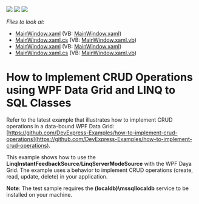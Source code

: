 <!-- default badges list -->
![](https://img.shields.io/endpoint?url=https://codecentral.devexpress.com/api/v1/VersionRange/128651102/21.2.3%2B)
[![](https://img.shields.io/badge/Open_in_DevExpress_Support_Center-FF7200?style=flat-square&logo=DevExpress&logoColor=white)](https://supportcenter.devexpress.com/ticket/details/E3864)
[![](https://img.shields.io/badge/📖_How_to_use_DevExpress_Examples-e9f6fc?style=flat-square)](https://docs.devexpress.com/GeneralInformation/403183)
<!-- default badges end -->
<!-- default file list -->
*Files to look at*:

* [MainWindow.xaml](./CS/LINQInstant/MainWindow.xaml) (VB: [MainWindow.xaml](./VB/LINQInstant/MainWindow.xaml))
* [MainWindow.xaml.cs](./CS/LINQInstant/MainWindow.xaml.cs) (VB: [MainWindow.xaml.vb](./VB/LINQInstant/MainWindow.xaml.vb))
* [MainWindow.xaml](./CS/LINQServer/MainWindow.xaml) (VB: [MainWindow.xaml](./VB/LINQServer/MainWindow.xaml))
* [MainWindow.xaml.cs](./CS/LINQServer/MainWindow.xaml.cs) (VB: [MainWindow.xaml.vb](./VB/LINQServer/MainWindow.xaml.vb))
<!-- default file list end -->
# How to Implement CRUD Operations using WPF Data Grid and LINQ to SQL Classes

Refer to the latest example that illustrates how to implement CRUD operations in a data-bound WPF Data Grid: [https://github.com/DevExpress-Examples/how-to-implement-crud-operations](https://github.com/DevExpress-Examples/how-to-implement-crud-operations).

This example shows how to use the **LinqInstantFeedbackSource**/**LinqServerModeSource** with the WPF Daya Grid. The example uses a behavior to implement CRUD operations (create, read, update, delete) in your application.

**Note**: The test sample requires the **(localdb)\mssqllocaldb** service to be installed on your machine.
